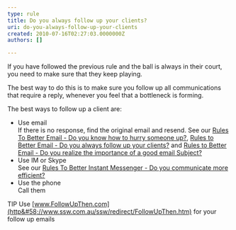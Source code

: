 ```yaml
---
type: rule
title: Do you always follow up your clients?
uri: do-you-always-follow-up-your-clients
created: 2010-07-16T02:27:03.0000000Z
authors: []

---
```



If you have followed the previous rule and the ball is always in their court, you need to make sure that they keep playing.

The best way to do this is to make sure you follow up all communications that require a reply, whenever you feel that a bottleneck is forming.

The best ways to follow up a client are:

- Use email
<br>    If there is no response, find the original email and resend. See our [Rules To Better Email - Do you know how to hurry someone up?](/Communication/RulesToBetterEmail/Pages/HurrySomeoneUp.aspx), [Rules to Better Email - Do you always follow up your clients?](/Communication/RulesToBetterEmail/Pages/FollowUpEmailsEffectively.aspx) and [Rules to Better Email - Do you realize the importance of a good email Subject?](/Communication/RulesToBetterEmail/Pages/ImportanceOfAGoodSubject.aspx)
- Use IM or Skype
<br>    See our [Rules To Better Instant Messenger - Do you communicate more efficient?](http&#58;//www.ssw.com.au/ssw/Standards/Rules/RulestoBetterInstantMessenger.aspx#ChatEfficient)
- Use the phone
<br>    Call them


TIP Use [www.FollowUpThen.com](http&#58;//www.ssw.com.au/ssw/redirect/FollowUpThen.htm) for your follow up emails

